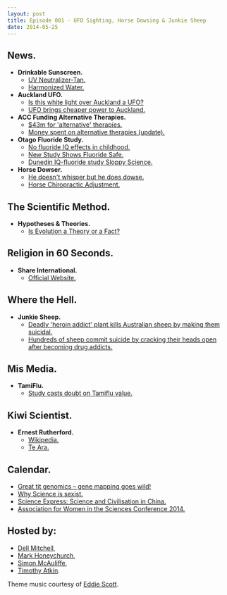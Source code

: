 ```yaml
---
layout: post
title: Episode 001 - UFO Sighting, Horse Dowsing & Junkie Sheep
date: 2014-05-25
---
```


## News.

- **Drinkable Sunscreen.**
  - [UV Neutralizer-Tan.](http://www.osmosisskincare.com/HarmonizedWater-UV.aspx)
  - [Harmonized Water.](http://www.osmosisskin.co.nz/webapps/category/91725/241371/50799)
- **Auckland UFO.**
  - [Is this white light over Auckland a UFO?](http://www.stuff.co.nz/auckland/local-news/10057524/White-light-sparks-UFO-claims)
  - [UFO brings cheaper power to Auckland.](http://www.scoop.co.nz/stories/BU1405/S00620/ufo-brings-cheaper-power-to-auckland.htm)
- **ACC Funding Alternative Therapies.**
  - [$43m for 'alternative' therapies.](http://www.stuff.co.nz/dominion-post/10078956/43m-for-alternative-therapies)
  - [Money spent on alternative therapies (update).](https://fyi.org.nz/request/1624-money-spent-on-alternative-therapies-update)
- **Otago Fluoride Study.**
  - [No fluoride IQ effects in childhood.](http://www.odt.co.nz/news/dunedin/302880/no-fluoride-iq-effects-childhood)
  - [New Study Shows Fluoride Safe.](http://theness.com/neurologicablog/index.php/new-study-shows-fluoride-safe/)
  - [Dunedin IQ-fluoride study Sloppy Science.](http://www.scoop.co.nz/stories/GE1405/S00130/dunedin-iq-fluoride-study-sloppy-science.htm)
- **Horse Dowser.**
  - [He doesn't whisper but he does dowse.](http://www.stuff.co.nz/national/10081336/He-doesn-t-whisper-but-he-does-dowse)
  - [Horse Chiropractic Adjustment.](http://www.youtube.com/results?search_query=horse+chiropractic+adjustment)

## The Scientific Method.

- **Hypotheses & Theories.**
  - [Is Evolution a Theory or a Fact?](http://www.nas.edu/evolution/TheoryOrFact.html)

## Religion in 60 Seconds.

- **Share International.**
  - [Official Website.](http://www.share-international.org/)

## Where the Hell.

- **Junkie Sheep.**
  - [Deadly 'heroin addict' plant kills Australian sheep by making them suicidal.](http://www.mirror.co.uk/news/weird-news/pictured-deadly-heroin-addict-plant-3570921)
  - [Hundreds of sheep commit suicide by cracking their heads open after becoming drug addicts.](http://www.yourjewishnews.com/2014/05/20-n32832.html)

## Mis Media.

- **TamiFlu.**
  - [Study casts doubt on Tamiflu value.](http://www.stuff.co.nz/national/health/9926276/Study-casts-doubt-on-Tamiflu-value)

## Kiwi Scientist.

- **Ernest Rutherford.**
  - [Wikipedia.](https://en.wikipedia.org/wiki/Ernest_Rutherford)
  - [Te Ara.](http://www.teara.govt.nz/en/biographies/3r37/rutherford-ernest)

## Calendar.

- [Great tit genomics – gene mapping goes wild!](http://www.tamaki.auckland.ac.nz/en/about/events/events-2014/great-tit-genomics--gene-mapping-goes-wild-.html)
- [Why Science is sexist.](http://www.science.auckland.ac.nz/en/about/events/events-2014/2014/06/why-science-is-sexist.html)
- [Science Express: Science and Civilisation in China.](http://www.tepapa.govt.nz/WhatsOn/allevents/Pages/ScienceExpressScienceandCivilisationinChina5June.aspx)
- [Association for Women in the Sciences Conference 2014.](http://www.awis.org.nz/conference2014)

## Hosted by:

- [Dell Mitchell](mailto:dell@skepticism.today),
- [Mark Honeychurch](mailto:mark@skepticism.today),
- [Simon McAuliffe](mailto:simon@skepticism.today),
- [Timothy Atkin](mailto:tim@skepticism.today).

Theme music courtesy of [Eddie Scott](http://theskepticintheroom.com/).
